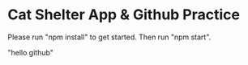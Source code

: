 # Cat Shelter App & Github Practice

Please run "npm install" to get started. Then run "npm start".

"hello github"